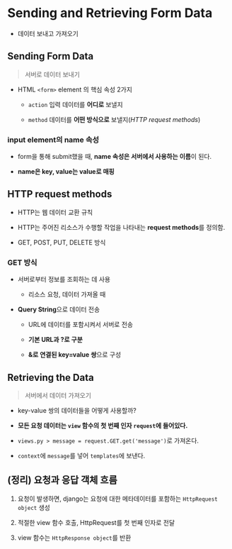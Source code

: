 # Sending and Retrieving Form Data

- 데이터 보내고 가져오기

## Sending Form Data

> 서버로 데이터 보내기

- HTML `<form>` element 의 핵심 속성 2가지

    - `action` 입력 데이터를 **어디로** 보낼지
    
    - `method` 데이터를 **어떤 방식으로** 보낼지(*HTTP request methods*)

### input element의 name 속성

- form을 통해 submit했을 때, **name 속성은 서버에서 사용하는 이름**이 된다.

- **name은 key, value는 value로 매핑**

## HTTP request methods

- HTTP는 웹 데이터 교환 규칙

- HTTP는 주어진 리소스가 수행할 작업을 나타내는 **request methods**를 정의함.

- GET, POST, PUT, DELETE 방식

### GET 방식

- 서버로부터 정보를 조회하는 데 사용

    - 리소스 요청, 데이터 가져올 때

- **Query String**으로 데이터 전송

    - URL에 데이터를 포함시켜서 서버로 전송

    - **기본 URL과 ?로 구분**

    - **&로 연결된 key=value 쌍**으로 구성

## Retrieving the Data

> 서버에서 데이터 가져오기

- key-value 쌍의 데이터들을 어떻게 사용할까?

- **모든 요청 데이터는 `view` 함수의 첫 번째 인자 `request`에 들어있다.**

- `views.py > message = request.GET.get('message')`로 가져온다.

- `context`에 `message`를 넣어 `templates`에 보낸다.

## (정리) 요청과 응답 객체 흐름

1. 요청이 발생하면, django는 요청에 대한 메타데이터를 포함하는 `HttpRequest object` 생성

2. 적절한 view 함수 호출, HttpRequest를 첫 번째 인자로 전달

3. view 함수는 `HttpResponse object`를 반환